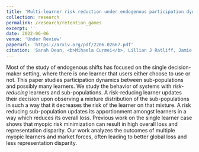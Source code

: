 ```yaml
---
title: 'Multi-learner risk reduction under endogenous participation dynamics'
collection: research
permalink: /research/retention_games
excerpt: ''
date: 2022-06-06
venue: 'Under Review'
paperurl: 'https://arxiv.org/pdf/2206.02667.pdf'
citation: 'Sarah Dean, <b>Mihaela Curmei</b>, Lillian J Ratliff, Jamie Morgenstern, Maryam Fazel'
---
```


Most of the study of endogenous shifts has focused on the single decision-maker setting, where there is one learner that users either choose to use or not. This paper studies participation dynamics between sub-populations and possibly many learners. We study the behavior of systems with *risk-reducing* learners and sub-populations. A risk-reducing learner updates their decision upon observing a mixture distribution of the sub-populations  in such a way that it decreases the risk of the learner on that mixture. A risk reducing sub-population updates its apportionment amongst learners in a way which reduces its overall loss. Previous work on the single learner case shows that myopic risk minimization can result in high overall loss and representation disparity. Our work analyzes the outcomes of multiple myopic learners and market forces, often leading to better global loss and less representation disparity.